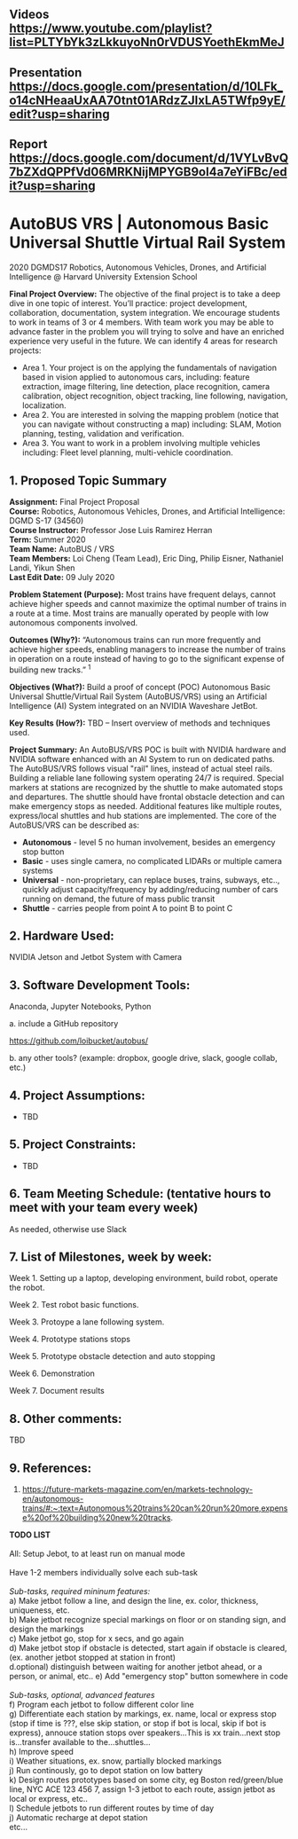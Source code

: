 Videos \
https://www.youtube.com/playlist?list=PLTYbYk3zLkkuyoNn0rVDUSYoethEkmMeJ
-----

Presentation \
https://docs.google.com/presentation/d/10LFk_o14cNHeaaUxAA70tnt01ARdzZJIxLA5TWfp9yE/edit?usp=sharing
---

Report \
https://docs.google.com/document/d/1VYLvBvQ7bZXdQPPfVd06MRKNijMPYGB9ol4a7eYiFBc/edit?usp=sharing
---

# AutoBUS VRS | Autonomous Basic Universal Shuttle Virtual Rail System
2020 DGMDS17 Robotics, Autonomous Vehicles, Drones, and Artificial Intelligence @ Harvard University Extension School

**Final Project Overview:** The objective of the final project is to take a deep dive in one topic of interest. You’ll practice: project development, collaboration, documentation, system integration. We encourage students to work in teams of 3 or 4 members. With team work you may be able to advance faster in the problem you will trying to solve and have an enriched experience very useful in the future. We can identify 4 areas for research projects:
- Area 1. Your project is on the applying the fundamentals of navigation based in vision applied to autonomous cars, including: feature extraction, image filtering, line detection, place recognition, camera calibration, object recognition, object tracking, line following, navigation, localization.
- Area 2. You are interested in solving the mapping problem (notice that you can navigate without constructing a map) including: SLAM, Motion planning, testing, validation and verification.
- Area 3. You want to work in a problem involving multiple vehicles including: Fleet level planning, multi-vehicle coordination.

## 1. Proposed Topic Summary

**Assignment:** Final Project Proposal \
**Course:** Robotics, Autonomous Vehicles, Drones, and Artificial Intelligence: DGMD S-17 (34560) \
**Course Instructor:** Professor Jose Luis Ramirez Herran \
**Term:** Summer 2020 \
**Team Name:** AutoBUS / VRS \
**Team Members:** Loi Cheng (Team Lead), Eric Ding, Philip Eisner, Nathaniel Landi, Yikun Shen \
**Last Edit Date:** 09 July 2020

**Problem Statement (Purpose):** Most trains have frequent delays, cannot achieve higher speeds and cannot maximize the optimal number of trains in a route at a time. Most trains are manually operated by people with low autonomous components involved.

**Outcomes (Why?):** “Autonomous trains can run more frequently and achieve higher speeds, enabling managers to increase the number of trains in operation on a route instead of having to go to the significant expense of building new tracks.” <sup>1</sup>

**Objectives (What?):** Build a proof of concept (POC) Autonomous Basic Universal Shuttle/Virtual Rail System (AutoBUS/VRS) using an Artificial Intelligence (AI) System integrated on an NVIDIA Waveshare JetBot.

**Key Results (How?):** TBD – Insert overview of methods and techniques used.

**Project Summary:** An AutoBUS/VRS POC is built with NVIDIA hardware and NVIDIA software enhanced with an AI System to run on dedicated paths. The AutoBUS/VRS follows visual "rail" lines, instead of actual steel rails. Building a reliable lane following system operating 24/7 is required. Special markers at stations are recognized by the shuttle to make automated stops and departures. The shuttle should have frontal obstacle detection and can make emergency stops as needed. Additional features like multiple routes, express/local shuttles and hub stations are implemented. The core of the AutoBUS/VRS can be described as:

- **Autonomous** - level 5 no human involvement, besides an emergency stop button 
- **Basic** - uses single camera, no complicated LIDARs or multiple camera systems 
- **Universal** - non-proprietary, can replace buses, trains, subways, etc.., quickly adjust capacity/frequency by adding/reducing number of cars running on demand, the future of mass public transit 
- **Shuttle** - carries people from point A to point B to point C

## 2. Hardware Used:

NVIDIA Jetson and Jetbot System with Camera

## 3. Software Development Tools:

Anaconda, Jupyter Notebooks, Python

a. include a GitHub repository

https://github.com/loibucket/autobus/

b. any other tools? (example: dropbox, google drive, slack, google collab, etc.)

## 4. Project Assumptions:
- TBD

## 5. Project Constraints:
- TBD

## 6. Team Meeting Schedule: (tentative hours to meet with your team every week)

As needed, otherwise use Slack

## 7. List of Milestones, week by week:

Week 1. Setting up a laptop, developing environment, build robot, operate the robot.

Week 2. Test robot basic functions.

Week 3. Protoype a lane following system.

Week 4. Prototype stations stops

Week 5. Prototype obstacle detection and auto stopping

Week 6. Demonstration

Week 7. Document results

## 8. Other comments:

TBD

## 9. References:

1. https://future-markets-magazine.com/en/markets-technology-en/autonomous-trains/#:~:text=Autonomous%20trains%20can%20run%20more,expense%20of%20building%20new%20tracks.

**TODO LIST**\
\
All: Setup Jebot, to at least run on manual mode\
\
Have 1-2 members individually solve each sub-task\
\
*Sub-tasks, required mininum features:*\
a) Make jetbot follow a line, and design the line, ex. color, thickness, uniqueness, etc.\
b) Make jetbot recognize special markings on floor or on standing sign, and design the markings\
c) Make jetbot go, stop for x secs, and go again\
d) Make jetbot stop if obstacle is detected, start again if obstacle is cleared, (ex. another jetbot stopped at station in front)\
d.optional) distinguish between waiting for another jetbot ahead, or a person, or animal, etc..
e) Add "emergency stop" button somewhere in code\
\
*Sub-tasks, optional, advanced features*\
f) Program each jetbot to follow different color line\
g) Differentiate each station by markings, ex. name, local or express stop (stop if time is ???, else skip station, or stop if bot is local, skip if bot is express), annouce station stops over speakers...This is xx train...next stop is...transfer available to the...shuttles...\
h) Improve speed\
i) Weather situations, ex. snow, partially blocked markings\
j) Run continously, go to depot station on low battery\
k) Design routes prototypes based on some city, eg Boston red/green/blue line, NYC ACE 123 456 7, assign 1-3 jetbot to each route, assign jetbot as local or express, etc..\
l) Schedule jetbots to run different routes by time of day\
j) Automatic recharge at depot station\
etc...
